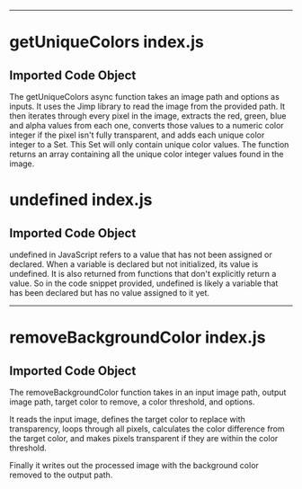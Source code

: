 
  
  
  
  
  
  
  
  

---
# getUniqueColors index.js
## Imported Code Object

The getUniqueColors async function takes an image path and options as inputs. It uses the Jimp library to read the image from the provided path. It then iterates through every pixel in the image, extracts the red, green, blue and alpha values from each one, converts those values to a numeric color integer if the pixel isn't fully transparent, and adds each unique color integer to a Set. This Set will only contain unique color values. The function returns an array containing all the unique color integer values found in the image.

# undefined index.js
## Imported Code Object

undefined in JavaScript refers to a value that has not been assigned or declared. When a variable is declared but not initialized, its value is undefined. It is also returned from functions that don't explicitly return a value. So in the code snippet provided, undefined is likely a variable that has been declared but has no value assigned to it yet.


  
  
---
# removeBackgroundColor index.js
## Imported Code Object

The removeBackgroundColor function takes in an input image path, output image path, target color to remove, a color threshold, and options. 

It reads the input image, defines the target color to replace with transparency, loops through all pixels, calculates the color difference from the target color, and makes pixels transparent if they are within the color threshold.

Finally it writes out the processed image with the background color removed to the output path.


  
  